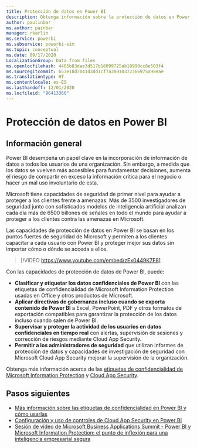 ```yaml
---
title: Protección de datos en Power BI
description: Obtenga información sobre la protección de datos en Power BI.
author: paulinbar
ms.author: painbar
manager: rkarlin
ms.service: powerbi
ms.subservice: powerbi-eim
ms.topic: conceptual
ms.date: 09/17/2020
LocalizationGroup: Data from files
ms.openlocfilehash: 4405b83dae3d517b16099725ab10990cc8e503f4
ms.sourcegitcommit: 653e18d7041d3dd1cf7a38010372366975a98eae
ms.translationtype: HT
ms.contentlocale: es-ES
ms.lasthandoff: 12/01/2020
ms.locfileid: "96413366"
---
```

# <a name="data-protection-in-power-bi"></a>Protección de datos en Power BI

## <a name="overview"></a>Información general

Power BI desempeña un papel clave en la incorporación de información de datos a todos los usuarios de una organización. Sin embargo, a medida que los datos se vuelven más accesibles para fundamentar decisiones, aumenta el riesgo de compartir en exceso la información crítica para el negocio o hacer un mal uso involuntario de esta.

Microsoft tiene capacidades de seguridad de primer nivel para ayudar a proteger a los clientes frente a amenazas. Más de 3500 investigadores de seguridad junto con sofisticados modelos de inteligencia artificial analizan cada día más de 6500 billones de señales en todo el mundo para ayudar a proteger a los clientes contra las amenazas en Microsoft.

Las capacidades de protección de datos en Power BI se basan en los puntos fuertes de seguridad de Microsoft y permiten a los clientes capacitar a cada usuario con Power BI y proteger mejor sus datos sin importar cómo o dónde se acceda a ellos.


>[!VIDEO https://www.youtube.com/embed/zEx0449K7F8]

Con las capacidades de protección de datos de Power BI, puede:

* **Clasificar y etiquetar los datos confidenciales de Power BI** con las etiquetas de confidencialidad de Microsoft Information Protection usadas en Office y otros productos de Microsoft.  
* **Aplicar directivas de gobernanza incluso cuando se exporta contenido de Power BI** a Excel, PowerPoint, PDF y otros formatos de exportación compatibles para garantizar la protección de los datos incluso cuando salen de Power BI.
* **Supervisar y proteger la actividad de los usuarios en datos confidenciales en tiempo real** con alertas, supervisión de sesiones y corrección de riesgos mediante Cloud App Security.
* **Permitir a los administradores de seguridad** que utilizan informes de protección de datos y capacidades de investigación de seguridad con Microsoft Cloud App Security mejorar la supervisión de la organización.

Obtenga más información acerca de las [etiquetas de confidencialidad de Microsoft Information Protection](/microsoft-365/compliance/sensitivity-labels?view=o365-worldwide) y [Cloud App Security](/cloud-app-security/what-is-cloud-app-security).


## <a name="next-steps"></a>Pasos siguientes

* [Más información sobre las etiquetas de confidencialidad en Power BI y cómo usarlas](service-security-sensitivity-label-overview.md)
* [Configuración y uso de controles de Cloud App Security en Power BI](service-security-using-microsoft-cloud-app-security-controls.md)
* [Sesión de vídeo de Microsoft Business Applications Summit - Power BI y Microsoft Information Protection: el punto de inflexión para una inteligencia empresarial segura](https://mymbas.microsoft.com/sessions/f30c8368-6590-4be3-80d4-2bc677f596a4?source=sessions)